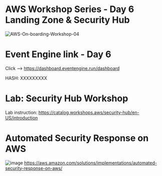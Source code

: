 # AWS Workshop Series - Day 6 Landing Zone & Security Hub
![AWS-On-boarding-Workshop-04](https://user-images.githubusercontent.com/58282807/197151496-bf545884-a088-43db-ae8d-a549728b09da.png)



# Event Engine link - Day 6
Click --> https://dashboard.eventengine.run/dashboard

HASH: XXXXXXXXX

# Lab: Security Hub Workshop

Lab instruction: https://catalog.workshops.aws/security-hub/en-US/introduction

# Automated Security Response on AWS
![image](https://user-images.githubusercontent.com/58282807/198457481-fb6611ca-6c02-4806-aabd-1535dea08ed0.png)
https://aws.amazon.com/solutions/implementations/automated-security-response-on-aws/
